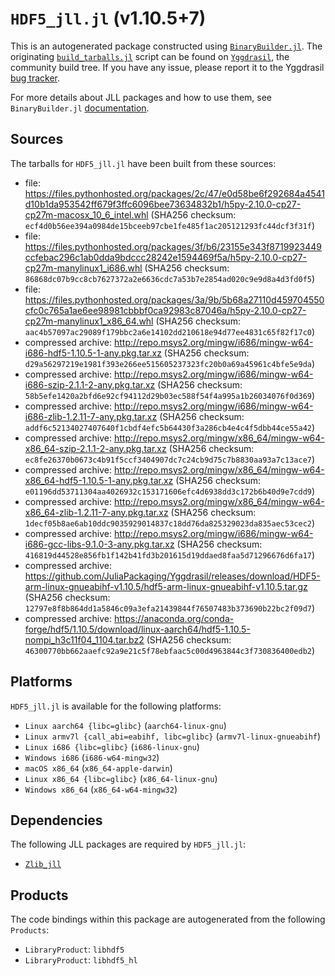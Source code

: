 # `HDF5_jll.jl` (v1.10.5+7)

This is an autogenerated package constructed using [`BinaryBuilder.jl`](https://github.com/JuliaPackaging/BinaryBuilder.jl). The originating [`build_tarballs.jl`](https://github.com/JuliaPackaging/Yggdrasil/blob/7e67a1296504267e1c4cda1d4eb055d100ed5c0c/H/HDF5/build_tarballs.jl) script can be found on [`Yggdrasil`](https://github.com/JuliaPackaging/Yggdrasil/), the community build tree.  If you have any issue, please report it to the Yggdrasil [bug tracker](https://github.com/JuliaPackaging/Yggdrasil/issues).

For more details about JLL packages and how to use them, see `BinaryBuilder.jl` [documentation](https://juliapackaging.github.io/BinaryBuilder.jl/dev/jll/).

## Sources

The tarballs for `HDF5_jll.jl` have been built from these sources:

* file: https://files.pythonhosted.org/packages/2c/47/e0d58be6f292684a4541d10b1da953542ff679f3ffc6096bee73634832b1/h5py-2.10.0-cp27-cp27m-macosx_10_6_intel.whl (SHA256 checksum: `ecf4d0b56ee394a0984de15bceeb97cbe1fe485f1ac205121293fc44dcf3f31f`)
* file: https://files.pythonhosted.org/packages/3f/b6/23155e343f8719923449ccfebac296c1ab0dda9bdccc28242e1594469f5a/h5py-2.10.0-cp27-cp27m-manylinux1_i686.whl (SHA256 checksum: `86868dc07b9cc8cb7627372a2e6636cdc7a53b7e2854ad020c9e9d8a4d3fd0f5`)
* file: https://files.pythonhosted.org/packages/3a/9b/5b68a27110d459704550cfc0c765a1ae6ee98981cbbbf0ca92983c87046a/h5py-2.10.0-cp27-cp27m-manylinux1_x86_64.whl (SHA256 checksum: `aac4b57097ac29089f179bbc2a6e14102dd210618e94d77ee4831c65f82f17c0`)
* compressed archive: http://repo.msys2.org/mingw/i686/mingw-w64-i686-hdf5-1.10.5-1-any.pkg.tar.xz (SHA256 checksum: `d29a56297219e1981f393e266ee515605237323fc20b0a69a45961c4bfe5e9da`)
* compressed archive: http://repo.msys2.org/mingw/i686/mingw-w64-i686-szip-2.1.1-2-any.pkg.tar.xz (SHA256 checksum: `58b5efe1420a2bfd6e92cf94112d29b03ec588f54f4a995a1b26034076f0d369`)
* compressed archive: http://repo.msys2.org/mingw/i686/mingw-w64-i686-zlib-1.2.11-7-any.pkg.tar.xz (SHA256 checksum: `addf6c52134027407640f1cbdf4efc5b64430f3a286cb4e4c4f5dbb44ce55a42`)
* compressed archive: http://repo.msys2.org/mingw/x86_64/mingw-w64-x86_64-szip-2.1.1-2-any.pkg.tar.xz (SHA256 checksum: `ec8fe26370b0673c4b91f5ccf3404907dc7c24cb9d75c7b8830aa93a7c13ace7`)
* compressed archive: http://repo.msys2.org/mingw/x86_64/mingw-w64-x86_64-hdf5-1.10.5-1-any.pkg.tar.xz (SHA256 checksum: `e01196dd53711304aa4026932c153171606efc4d6938dd3c172b6b40d9e7cdd9`)
* compressed archive: http://repo.msys2.org/mingw/x86_64/mingw-w64-x86_64-zlib-1.2.11-7-any.pkg.tar.xz (SHA256 checksum: `1decf05b8ae6ab10ddc9035929014837c18dd76da825329023da835aec53cec2`)
* compressed archive: http://repo.msys2.org/mingw/i686/mingw-w64-i686-gcc-libs-9.1.0-3-any.pkg.tar.xz (SHA256 checksum: `416819d44528e856fb1f142b41fd3b201615d19ddaed8faa5d71296676d6fa17`)
* compressed archive: https://github.com/JuliaPackaging/Yggdrasil/releases/download/HDF5-arm-linux-gnueabihf-v1.10.5/hdf5-arm-linux-gnueabihf-v1.10.5.tar.gz (SHA256 checksum: `12797e8f8b864dd1a5846c09a3efa21439844f76507483b373690b22bc2f09d7`)
* compressed archive: https://anaconda.org/conda-forge/hdf5/1.10.5/download/linux-aarch64/hdf5-1.10.5-nompi_h3c11f04_1104.tar.bz2 (SHA256 checksum: `46300770bb662aaefc92a9e21c5f78ebfaac5c00d4963844c3f730836400edb2`)

## Platforms

`HDF5_jll.jl` is available for the following platforms:

* `Linux aarch64 {libc=glibc}` (`aarch64-linux-gnu`)
* `Linux armv7l {call_abi=eabihf, libc=glibc}` (`armv7l-linux-gnueabihf`)
* `Linux i686 {libc=glibc}` (`i686-linux-gnu`)
* `Windows i686` (`i686-w64-mingw32`)
* `macOS x86_64` (`x86_64-apple-darwin`)
* `Linux x86_64 {libc=glibc}` (`x86_64-linux-gnu`)
* `Windows x86_64` (`x86_64-w64-mingw32`)

## Dependencies

The following JLL packages are required by `HDF5_jll.jl`:

* [`Zlib_jll`](https://github.com/JuliaBinaryWrappers/Zlib_jll.jl)

## Products

The code bindings within this package are autogenerated from the following `Products`:

* `LibraryProduct`: `libhdf5`
* `LibraryProduct`: `libhdf5_hl`
